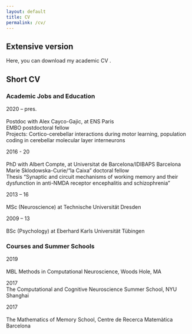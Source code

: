 ```yaml
---
layout: default
title: CV
permalink: /cv/
---
```



<link href="https://stackpath.bootstrapcdn.com/font-awesome/4.7.0/css/font-awesome.min.css" rel="stylesheet">

## Extensive version

Here, you can download my academic CV [<i class="fa fa-file-text"></i>](https://heikestein.github.io/documents/CV.pdf).

## Short CV

### Academic Jobs and Education

2020 – pres.  
<br/> 
Postdoc with Alex Cayco-Gajic, at ENS Paris <br/> EMBO postdoctoral fellow<br/> Projects: Cortico-cerebellar interactions during motor learning, population coding in cerebellar molecular layer interneurons 

2016 - 20   
<br/> 
PhD with Albert Compte, at Universitat de Barcelona/IDIBAPS Barcelona<br/> Marie Sklodowska-Curie/“la Caixa” doctoral fellow<br/> Thesis “Synaptic and circuit mechanisms of working memory and their dysfunction in anti-NMDA receptor encephalitis and schizophrenia” 

2013 – 16   
<br/> 
MSc (Neuroscience) at Technische Universität Dresden

2009 – 13   
<br/> 
BSc (Psychology) at Eberhard Karls Universität Tübingen



### Courses and Summer Schools

2019  
<br/> 
MBL Methods in Computational Neuroscience, Woods Hole, MA 

2017 
<br/> 
The Computational and Cognitive Neuroscience Summer School, NYU Shanghai 

2017  
<br/> 
The Mathematics of Memory School, Centre de Recerca Matemàtica Barcelona 

